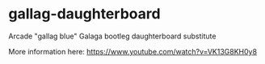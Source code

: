 # gallag-daughterboard
Arcade "gallag blue" Galaga bootleg daughterboard substitute

More information here:
https://www.youtube.com/watch?v=VK13G8KH0y8

